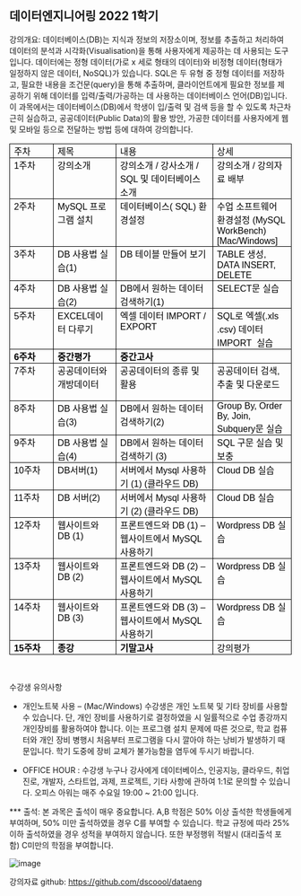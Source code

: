 ## 데이터엔지니어링 2022 1학기

강의개요: 데이터베이스(DB)는 지식과 정보의 저장소이며, 정보를 추출하고 처리하여 데이터의 분석과 시각화(Visualisation)을 통해 사용자에게 제공하는 데 사용되는 도구입니다. 데이터에는 정형 데이터(가로 x 세로 형태의 데이터)와 비정형 데이터(형태가 일정하지 않은 데이터, NoSQL)가 있습니다. SQL은 두 유형 중 정형 데이터를 저장하고, 필요한 내용을 조건문(query)을 통해 추출하며, 클라이언트에게 필요한 정보를 제공하기 위해 데이터를 입력/출력/가공하는 데 사용하는 데이터베이스 언어(DB)입니다. 이 과목에서는 데이터베이스(DB)에서 학생이 입/출력 및 검색 등을 할 수 있도록 차근차근히 실습하고, 공공데이터(Public Data)의 활용 방안,  가공한 데이터를 사용자에게 웹 및 모바일 등으로 전달하는 방법 등에 대하여 강의합니다.

<table class=MsoTableGrid border=1 cellspacing=0 cellpadding=0
 style='border-collapse:collapse;border:none;mso-border-alt:solid windowtext .5pt;
 mso-yfti-tbllook:1184;mso-padding-alt:0cm 5.4pt 0cm 5.4pt'>
 <tr style='mso-yfti-irow:0;mso-yfti-firstrow:yes'>
  <td width=99 valign=top style='width:74.1pt;border:solid windowtext 1.0pt;
  mso-border-alt:solid windowtext .5pt;padding:0cm 5.4pt 0cm 5.4pt'>
  <p class=se-text-paragraph style='margin:0cm;vertical-align:baseline'><span
  class=se-fs-><span lang=KO style='font-family:"NanumGothic",sans-serif;
  color:black;border:none windowtext 1.0pt;mso-border-alt:none windowtext 0cm;
  padding:0cm'>주차</span></span><span class=se-fs-><span style='font-family:
  "NanumGothic",sans-serif;color:black;border:none windowtext 1.0pt;mso-border-alt:
  none windowtext 0cm;padding:0cm'><o:p></o:p></span></span></p>
  </td>
  <td width=132 valign=top style='width:98.8pt;border:solid windowtext 1.0pt;
  border-left:none;mso-border-left-alt:solid windowtext .5pt;mso-border-alt:
  solid windowtext .5pt;padding:0cm 5.4pt 0cm 5.4pt'>
  <p class=se-text-paragraph style='margin:0cm;vertical-align:baseline'><span
  class=se-fs-><span lang=KO style='font-family:"NanumGothic",sans-serif;
  color:black;border:none windowtext 1.0pt;mso-border-alt:none windowtext 0cm;
  padding:0cm'>제목</span></span><span class=se-fs-><span style='font-family:
  "NanumGothic",sans-serif;color:black;border:none windowtext 1.0pt;mso-border-alt:
  none windowtext 0cm;padding:0cm'><o:p></o:p></span></span></p>
  </td>
  <td width=232 valign=top style='width:174.1pt;border:solid windowtext 1.0pt;
  border-left:none;mso-border-left-alt:solid windowtext .5pt;mso-border-alt:
  solid windowtext .5pt;padding:0cm 5.4pt 0cm 5.4pt'>
  <p class=se-text-paragraph style='margin:0cm;vertical-align:baseline'><span
  class=se-fs-><span lang=KO style='font-family:"NanumGothic",sans-serif;
  color:black;border:none windowtext 1.0pt;mso-border-alt:none windowtext 0cm;
  padding:0cm'>내용</span></span><span class=se-fs-><span style='font-family:
  "NanumGothic",sans-serif;color:black;border:none windowtext 1.0pt;mso-border-alt:
  none windowtext 0cm;padding:0cm'><o:p></o:p></span></span></p>
  </td>
  <td width=138 valign=top style='width:103.8pt;border:solid windowtext 1.0pt;
  border-left:none;mso-border-left-alt:solid windowtext .5pt;mso-border-alt:
  solid windowtext .5pt;padding:0cm 5.4pt 0cm 5.4pt'>
  <p class=se-text-paragraph style='margin:0cm;vertical-align:baseline'><span
  class=se-fs-><span lang=KO style='font-family:"NanumGothic",sans-serif;
  color:black;border:none windowtext 1.0pt;mso-border-alt:none windowtext 0cm;
  padding:0cm'>상세</span></span><span class=se-fs-><span style='font-family:
  "NanumGothic",sans-serif;color:black;border:none windowtext 1.0pt;mso-border-alt:
  none windowtext 0cm;padding:0cm'><o:p></o:p></span></span></p>
  </td>
 </tr>
 <tr style='mso-yfti-irow:1'>
  <td width=99 valign=top style='width:74.1pt;border:solid windowtext 1.0pt;
  border-top:none;mso-border-top-alt:solid windowtext .5pt;mso-border-alt:solid windowtext .5pt;
  padding:0cm 5.4pt 0cm 5.4pt'>
  <p class=se-text-paragraph style='margin:0cm;vertical-align:baseline'><span
  class=se-fs-><span style='font-family:"NanumGothic",sans-serif;color:black;
  border:none windowtext 1.0pt;mso-border-alt:none windowtext 0cm;padding:0cm'>1<span
  lang=KO>주차</span><o:p></o:p></span></span></p>
  </td>
  <td width=132 valign=top style='width:98.8pt;border-top:none;border-left:
  none;border-bottom:solid windowtext 1.0pt;border-right:solid windowtext 1.0pt;
  mso-border-top-alt:solid windowtext .5pt;mso-border-left-alt:solid windowtext .5pt;
  mso-border-alt:solid windowtext .5pt;padding:0cm 5.4pt 0cm 5.4pt'>
  <p class=se-text-paragraph style='margin:0cm;vertical-align:baseline'><span
  class=SpellE><span class=se-fs-><span lang=KO style='font-family:"NanumGothic",sans-serif;
  color:black;border:none windowtext 1.0pt;mso-border-alt:none windowtext 0cm;
  padding:0cm'>강의소개</span></span></span><span class=se-fs-><span
  style='font-family:"NanumGothic",sans-serif;color:black;border:none windowtext 1.0pt;
  mso-border-alt:none windowtext 0cm;padding:0cm'><o:p></o:p></span></span></p>
  </td>
  <td width=232 valign=top style='width:174.1pt;border-top:none;border-left:
  none;border-bottom:solid windowtext 1.0pt;border-right:solid windowtext 1.0pt;
  mso-border-top-alt:solid windowtext .5pt;mso-border-left-alt:solid windowtext .5pt;
  mso-border-alt:solid windowtext .5pt;padding:0cm 5.4pt 0cm 5.4pt'>
  <p class=se-text-paragraph style='margin:0cm;vertical-align:baseline'><span
  class=SpellE><span class=se-fs-><span lang=KO style='font-family:"NanumGothic",sans-serif;
  color:black;border:none windowtext 1.0pt;mso-border-alt:none windowtext 0cm;
  padding:0cm'>강의소개</span></span></span><span class=se-fs-><span
  style='font-family:"NanumGothic",sans-serif;color:black;border:none windowtext 1.0pt;
  mso-border-alt:none windowtext 0cm;padding:0cm'> / <span class=SpellE><span
  lang=KO>강사소개</span></span> / SQL <span lang=KO>및 데이터베이스 소개</span><o:p></o:p></span></span></p>
  </td>
  <td width=138 valign=top style='width:103.8pt;border-top:none;border-left:
  none;border-bottom:solid windowtext 1.0pt;border-right:solid windowtext 1.0pt;
  mso-border-top-alt:solid windowtext .5pt;mso-border-left-alt:solid windowtext .5pt;
  mso-border-alt:solid windowtext .5pt;padding:0cm 5.4pt 0cm 5.4pt'>
  <p class=se-text-paragraph style='margin:0cm;vertical-align:baseline'><span
  class=SpellE><span class=se-fs-><span lang=KO style='font-family:"NanumGothic",sans-serif;
  color:black;border:none windowtext 1.0pt;mso-border-alt:none windowtext 0cm;
  padding:0cm'>강의소개</span></span></span><span class=se-fs-><span lang=KO
  style='font-family:"NanumGothic",sans-serif;color:black;border:none windowtext 1.0pt;
  mso-border-alt:none windowtext 0cm;padding:0cm'> </span></span><span
  class=se-fs-><span style='font-family:"NanumGothic",sans-serif;color:black;
  border:none windowtext 1.0pt;mso-border-alt:none windowtext 0cm;padding:0cm'>/
  <span lang=KO>강의자료 배부</span><o:p></o:p></span></span></p>
  </td>
 </tr>
 <tr style='mso-yfti-irow:2'>
  <td width=99 valign=top style='width:74.1pt;border:solid windowtext 1.0pt;
  border-top:none;mso-border-top-alt:solid windowtext .5pt;mso-border-alt:solid windowtext .5pt;
  padding:0cm 5.4pt 0cm 5.4pt'>
  <p class=se-text-paragraph style='margin:0cm;vertical-align:baseline'><span
  class=se-fs-><span style='font-family:"NanumGothic",sans-serif;color:black;
  border:none windowtext 1.0pt;mso-border-alt:none windowtext 0cm;padding:0cm'>2<span
  lang=KO>주차</span><o:p></o:p></span></span></p>
  </td>
  <td width=132 valign=top style='width:98.8pt;border-top:none;border-left:
  none;border-bottom:solid windowtext 1.0pt;border-right:solid windowtext 1.0pt;
  mso-border-top-alt:solid windowtext .5pt;mso-border-left-alt:solid windowtext .5pt;
  mso-border-alt:solid windowtext .5pt;padding:0cm 5.4pt 0cm 5.4pt'>
  <p class=se-text-paragraph style='margin:0cm;vertical-align:baseline'><span
  class=se-fs-><span style='font-family:"NanumGothic",sans-serif;color:black;
  border:none windowtext 1.0pt;mso-border-alt:none windowtext 0cm;padding:0cm'>MySQL
  <span lang=KO>프로그램 설치</span><o:p></o:p></span></span></p>
  </td>
  <td width=232 valign=top style='width:174.1pt;border-top:none;border-left:
  none;border-bottom:solid windowtext 1.0pt;border-right:solid windowtext 1.0pt;
  mso-border-top-alt:solid windowtext .5pt;mso-border-left-alt:solid windowtext .5pt;
  mso-border-alt:solid windowtext .5pt;padding:0cm 5.4pt 0cm 5.4pt'>
  <p class=se-text-paragraph style='margin:0cm;vertical-align:baseline'><span
  class=se-fs-><span lang=KO style='font-family:"NanumGothic",sans-serif;
  color:black;border:none windowtext 1.0pt;mso-border-alt:none windowtext 0cm;
  padding:0cm'>데이터베이스</span></span><span class=se-fs-><span style='font-family:
  "NanumGothic",sans-serif;color:black;border:none windowtext 1.0pt;mso-border-alt:
  none windowtext 0cm;padding:0cm'>( SQL) <span lang=KO>환경설정</span><o:p></o:p></span></span></p>
  <p class=se-text-paragraph style='margin:0cm;vertical-align:baseline'><span
  class=se-fs-><span style='font-family:"NanumGothic",sans-serif;color:black;
  border:none windowtext 1.0pt;mso-border-alt:none windowtext 0cm;padding:0cm'><o:p>&nbsp;</o:p></span></span></p>
  </td>
  <td width=138 valign=top style='width:103.8pt;border-top:none;border-left:
  none;border-bottom:solid windowtext 1.0pt;border-right:solid windowtext 1.0pt;
  mso-border-top-alt:solid windowtext .5pt;mso-border-left-alt:solid windowtext .5pt;
  mso-border-alt:solid windowtext .5pt;padding:0cm 5.4pt 0cm 5.4pt'>
  <p class=se-text-paragraph style='margin:0cm;vertical-align:baseline'><span
  class=se-fs-><span lang=KO style='font-family:"NanumGothic",sans-serif;
  color:black;border:none windowtext 1.0pt;mso-border-alt:none windowtext 0cm;
  padding:0cm'>수업 소프트웨어 환경설정 </span></span><span class=se-fs-><span
  style='font-family:"NanumGothic",sans-serif;color:black;border:none windowtext 1.0pt;
  mso-border-alt:none windowtext 0cm;padding:0cm'>(MySQL <span class=SpellE>WorkBench</span>)<o:p></o:p></span></span></p>
  <p class=se-text-paragraph style='margin:0cm;vertical-align:baseline'><span
  class=se-fs-><span lang=EN-US style='font-family:"NanumGothic",sans-serif;
  color:black;border:none windowtext 1.0pt;mso-border-alt:none windowtext 0cm;
  padding:0cm;mso-ansi-language:EN-US'>[Mac/Windows]</span></span><span
  class=se-fs-><span lang=EN-US style='font-size:14.5pt;font-family:"NanumGothic",sans-serif;
  color:black;border:none windowtext 1.0pt;mso-border-alt:none windowtext 0cm;
  padding:0cm;mso-ansi-language:EN-US'><o:p></o:p></span></span></p>
  </td>
 </tr>
 <tr style='mso-yfti-irow:3'>
  <td width=99 valign=top style='width:74.1pt;border:solid windowtext 1.0pt;
  border-top:none;mso-border-top-alt:solid windowtext .5pt;mso-border-alt:solid windowtext .5pt;
  padding:0cm 5.4pt 0cm 5.4pt'>
  <p class=se-text-paragraph style='margin:0cm;vertical-align:baseline'><span
  class=se-fs-><span style='font-family:"NanumGothic",sans-serif;color:black;
  border:none windowtext 1.0pt;mso-border-alt:none windowtext 0cm;padding:0cm'>3<span
  lang=KO>주차</span><o:p></o:p></span></span></p>
  </td>
  <td width=132 valign=top style='width:98.8pt;border-top:none;border-left:
  none;border-bottom:solid windowtext 1.0pt;border-right:solid windowtext 1.0pt;
  mso-border-top-alt:solid windowtext .5pt;mso-border-left-alt:solid windowtext .5pt;
  mso-border-alt:solid windowtext .5pt;padding:0cm 5.4pt 0cm 5.4pt'>
  <p class=se-text-paragraph style='margin:0cm;vertical-align:baseline'><span
  class=se-fs-><span style='font-family:"NanumGothic",sans-serif;color:black;
  border:none windowtext 1.0pt;mso-border-alt:none windowtext 0cm;padding:0cm'>DB
  <span lang=KO>사용법 실습</span>(1)<o:p></o:p></span></span></p>
  </td>
  <td width=232 valign=top style='width:174.1pt;border-top:none;border-left:
  none;border-bottom:solid windowtext 1.0pt;border-right:solid windowtext 1.0pt;
  mso-border-top-alt:solid windowtext .5pt;mso-border-left-alt:solid windowtext .5pt;
  mso-border-alt:solid windowtext .5pt;padding:0cm 5.4pt 0cm 5.4pt'>
  <p class=se-text-paragraph style='margin:0cm;vertical-align:baseline'><span
  class=se-fs-><span style='font-family:"NanumGothic",sans-serif;color:black;
  border:none windowtext 1.0pt;mso-border-alt:none windowtext 0cm;padding:0cm'>DB
  <span lang=KO>테이블 만들어 보기</span><o:p></o:p></span></span></p>
  </td>
  <td width=138 valign=top style='width:103.8pt;border-top:none;border-left:
  none;border-bottom:solid windowtext 1.0pt;border-right:solid windowtext 1.0pt;
  mso-border-top-alt:solid windowtext .5pt;mso-border-left-alt:solid windowtext .5pt;
  mso-border-alt:solid windowtext .5pt;padding:0cm 5.4pt 0cm 5.4pt'>
  <p class=se-text-paragraph style='margin:0cm;vertical-align:baseline'><span
  class=se-fs-><span lang=EN-US style='font-family:"NanumGothic",sans-serif;
  color:black;border:none windowtext 1.0pt;mso-border-alt:none windowtext 0cm;
  padding:0cm;mso-ansi-language:EN-US'>TABLE </span></span><span class=se-fs-><span
  lang=KO style='font-family:"NanumGothic",sans-serif;color:black;border:none windowtext 1.0pt;
  mso-border-alt:none windowtext 0cm;padding:0cm;mso-ansi-language:EN-US'>생성</span></span><span
  class=se-fs-><span lang=EN-US style='font-family:"NanumGothic",sans-serif;
  color:black;border:none windowtext 1.0pt;mso-border-alt:none windowtext 0cm;
  padding:0cm;mso-ansi-language:EN-US'>, DATA INSERT, DELETE<o:p></o:p></span></span></p>
  </td>
 </tr>
 <tr style='mso-yfti-irow:4'>
  <td width=99 valign=top style='width:74.1pt;border:solid windowtext 1.0pt;
  border-top:none;mso-border-top-alt:solid windowtext .5pt;mso-border-alt:solid windowtext .5pt;
  padding:0cm 5.4pt 0cm 5.4pt'>
  <p class=se-text-paragraph style='margin:0cm;vertical-align:baseline'><span
  class=se-fs-><span style='font-family:"NanumGothic",sans-serif;color:black;
  border:none windowtext 1.0pt;mso-border-alt:none windowtext 0cm;padding:0cm'>4<span
  lang=KO>주차</span><o:p></o:p></span></span></p>
  </td>
  <td width=132 valign=top style='width:98.8pt;border-top:none;border-left:
  none;border-bottom:solid windowtext 1.0pt;border-right:solid windowtext 1.0pt;
  mso-border-top-alt:solid windowtext .5pt;mso-border-left-alt:solid windowtext .5pt;
  mso-border-alt:solid windowtext .5pt;padding:0cm 5.4pt 0cm 5.4pt'>
  <p class=se-text-paragraph style='margin:0cm;vertical-align:baseline'><span
  class=se-fs-><span style='font-family:"NanumGothic",sans-serif;color:black;
  border:none windowtext 1.0pt;mso-border-alt:none windowtext 0cm;padding:0cm'>DB
  <span lang=KO>사용법 실습</span>(2)<o:p></o:p></span></span></p>
  </td>
  <td width=232 valign=top style='width:174.1pt;border-top:none;border-left:
  none;border-bottom:solid windowtext 1.0pt;border-right:solid windowtext 1.0pt;
  mso-border-top-alt:solid windowtext .5pt;mso-border-left-alt:solid windowtext .5pt;
  mso-border-alt:solid windowtext .5pt;padding:0cm 5.4pt 0cm 5.4pt'>
  <p class=se-text-paragraph style='margin:0cm;vertical-align:baseline'><span
  class=se-fs-><span style='font-family:"NanumGothic",sans-serif;color:black;
  border:none windowtext 1.0pt;mso-border-alt:none windowtext 0cm;padding:0cm'>DB<span
  lang=KO>에서 원하는 데이터 검색하기</span>(1)<o:p></o:p></span></span></p>
  </td>
  <td width=138 valign=top style='width:103.8pt;border-top:none;border-left:
  none;border-bottom:solid windowtext 1.0pt;border-right:solid windowtext 1.0pt;
  mso-border-top-alt:solid windowtext .5pt;mso-border-left-alt:solid windowtext .5pt;
  mso-border-alt:solid windowtext .5pt;padding:0cm 5.4pt 0cm 5.4pt'>
  <p class=se-text-paragraph style='margin:0cm;vertical-align:baseline'><span
  class=se-fs-><span lang=EN-US style='font-family:"NanumGothic",sans-serif;
  color:black;border:none windowtext 1.0pt;mso-border-alt:none windowtext 0cm;
  padding:0cm;mso-ansi-language:EN-US'>SELECT</span></span><span class=se-fs-><span
  lang=KO style='font-family:"NanumGothic",sans-serif;color:black;border:none windowtext 1.0pt;
  mso-border-alt:none windowtext 0cm;padding:0cm;mso-ansi-language:EN-US'>문 실습</span></span><span
  class=se-fs-><span lang=EN-US style='font-family:"NanumGothic",sans-serif;
  color:black;border:none windowtext 1.0pt;mso-border-alt:none windowtext 0cm;
  padding:0cm;mso-ansi-language:EN-US'><o:p></o:p></span></span></p>
  </td>
 </tr>
 <tr style='mso-yfti-irow:5'>
  <td width=99 valign=top style='width:74.1pt;border:solid windowtext 1.0pt;
  border-top:none;mso-border-top-alt:solid windowtext .5pt;mso-border-alt:solid windowtext .5pt;
  padding:0cm 5.4pt 0cm 5.4pt'>
  <p class=se-text-paragraph style='margin:0cm;vertical-align:baseline'><span
  class=se-fs-><span style='font-family:"NanumGothic",sans-serif;color:black;
  border:none windowtext 1.0pt;mso-border-alt:none windowtext 0cm;padding:0cm'>5<span
  lang=KO>주차</span><o:p></o:p></span></span></p>
  </td>
  <td width=132 valign=top style='width:98.8pt;border-top:none;border-left:
  none;border-bottom:solid windowtext 1.0pt;border-right:solid windowtext 1.0pt;
  mso-border-top-alt:solid windowtext .5pt;mso-border-left-alt:solid windowtext .5pt;
  mso-border-alt:solid windowtext .5pt;padding:0cm 5.4pt 0cm 5.4pt'>
  <p class=se-text-paragraph style='margin:0cm;vertical-align:baseline'><span
  class=se-fs-><span style='font-family:"NanumGothic",sans-serif;color:black;
  border:none windowtext 1.0pt;mso-border-alt:none windowtext 0cm;padding:0cm'>EXCEL<span
  lang=KO>데이터 다루기</span><o:p></o:p></span></span></p>
  </td>
  <td width=232 valign=top style='width:174.1pt;border-top:none;border-left:
  none;border-bottom:solid windowtext 1.0pt;border-right:solid windowtext 1.0pt;
  mso-border-top-alt:solid windowtext .5pt;mso-border-left-alt:solid windowtext .5pt;
  mso-border-alt:solid windowtext .5pt;padding:0cm 5.4pt 0cm 5.4pt'>
  <p class=se-text-paragraph style='margin:0cm;vertical-align:baseline'><span
  class=se-fs-><span lang=KO style='font-family:"NanumGothic",sans-serif;
  color:black;border:none windowtext 1.0pt;mso-border-alt:none windowtext 0cm;
  padding:0cm'>엑셀 데이터 </span></span><span class=se-fs-><span style='font-family:
  "NanumGothic",sans-serif;color:black;border:none windowtext 1.0pt;mso-border-alt:
  none windowtext 0cm;padding:0cm'>IMPORT / EXPORT<o:p></o:p></span></span></p>
  </td>
  <td width=138 valign=top style='width:103.8pt;border-top:none;border-left:
  none;border-bottom:solid windowtext 1.0pt;border-right:solid windowtext 1.0pt;
  mso-border-top-alt:solid windowtext .5pt;mso-border-left-alt:solid windowtext .5pt;
  mso-border-alt:solid windowtext .5pt;padding:0cm 5.4pt 0cm 5.4pt'>
  <p class=se-text-paragraph style='margin:0cm;vertical-align:baseline'><span
  class=se-fs-><span lang=EN-US style='font-family:"NanumGothic",sans-serif;
  color:black;border:none windowtext 1.0pt;mso-border-alt:none windowtext 0cm;
  padding:0cm;mso-ansi-language:EN-US'>SQL</span></span><span class=se-fs-><span
  lang=KO style='font-family:"NanumGothic",sans-serif;color:black;border:none windowtext 1.0pt;
  mso-border-alt:none windowtext 0cm;padding:0cm;mso-ansi-language:EN-US'>로 엑셀</span></span><span
  class=se-fs-><span lang=EN-US style='font-family:"NanumGothic",sans-serif;
  color:black;border:none windowtext 1.0pt;mso-border-alt:none windowtext 0cm;
  padding:0cm;mso-ansi-language:EN-US'>(.<span class=SpellE>xls</span> .csv) </span></span><span
  class=se-fs-><span lang=KO style='font-family:"NanumGothic",sans-serif;
  color:black;border:none windowtext 1.0pt;mso-border-alt:none windowtext 0cm;
  padding:0cm;mso-ansi-language:EN-US'>데이터 </span></span><span class=se-fs-><span
  lang=EN-US style='font-family:"NanumGothic",sans-serif;color:black;
  border:none windowtext 1.0pt;mso-border-alt:none windowtext 0cm;padding:0cm;
  mso-ansi-language:EN-US'>IMPORT<span style='mso-spacerun:yes'>  </span></span></span><span
  class=se-fs-><span lang=KO style='font-family:"NanumGothic",sans-serif;
  color:black;border:none windowtext 1.0pt;mso-border-alt:none windowtext 0cm;
  padding:0cm;mso-ansi-language:EN-US'>실습</span></span><span class=se-fs-><span
  lang=EN-US style='font-family:"NanumGothic",sans-serif;color:black;
  border:none windowtext 1.0pt;mso-border-alt:none windowtext 0cm;padding:0cm;
  mso-ansi-language:EN-US'><o:p></o:p></span></span></p>
  </td>
 </tr>
 <tr style='mso-yfti-irow:6'>
  <td width=99 valign=top style='width:74.1pt;border:solid windowtext 1.0pt;
  border-top:none;mso-border-top-alt:solid windowtext .5pt;mso-border-alt:solid windowtext .5pt;
  padding:0cm 5.4pt 0cm 5.4pt'>
  <p class=se-text-paragraph style='margin:0cm;vertical-align:baseline'><span
  class=se-fs-><b><span style='font-family:"NanumGothic",sans-serif;color:black;
  border:none windowtext 1.0pt;mso-border-alt:none windowtext 0cm;padding:0cm'>6<span
  lang=KO>주차</span><o:p></o:p></span></b></span></p>
  </td>
  <td width=132 valign=top style='width:98.8pt;border-top:none;border-left:
  none;border-bottom:solid windowtext 1.0pt;border-right:solid windowtext 1.0pt;
  mso-border-top-alt:solid windowtext .5pt;mso-border-left-alt:solid windowtext .5pt;
  mso-border-alt:solid windowtext .5pt;padding:0cm 5.4pt 0cm 5.4pt'>
  <p class=se-text-paragraph style='margin:0cm;vertical-align:baseline'><span
  class=se-fs-><b><span lang=KO style='font-family:"NanumGothic",sans-serif;
  color:black;border:none windowtext 1.0pt;mso-border-alt:none windowtext 0cm;
  padding:0cm'>중간평가</span></b></span><span class=se-fs-><b><span
  style='font-family:"NanumGothic",sans-serif;color:black;border:none windowtext 1.0pt;
  mso-border-alt:none windowtext 0cm;padding:0cm'><o:p></o:p></span></b></span></p>
  </td>
  <td width=232 valign=top style='width:174.1pt;border-top:none;border-left:
  none;border-bottom:solid windowtext 1.0pt;border-right:solid windowtext 1.0pt;
  mso-border-top-alt:solid windowtext .5pt;mso-border-left-alt:solid windowtext .5pt;
  mso-border-alt:solid windowtext .5pt;padding:0cm 5.4pt 0cm 5.4pt'>
  <p class=se-text-paragraph style='margin:0cm;vertical-align:baseline'><span
  class=se-fs-><b><span lang=KO style='font-family:"NanumGothic",sans-serif;
  color:black;border:none windowtext 1.0pt;mso-border-alt:none windowtext 0cm;
  padding:0cm'>중간고사</span></b></span><span class=se-fs-><b><span
  style='font-family:"NanumGothic",sans-serif;color:black;border:none windowtext 1.0pt;
  mso-border-alt:none windowtext 0cm;padding:0cm'><o:p></o:p></span></b></span></p>
  </td>
  <td width=138 valign=top style='width:103.8pt;border-top:none;border-left:
  none;border-bottom:solid windowtext 1.0pt;border-right:solid windowtext 1.0pt;
  mso-border-top-alt:solid windowtext .5pt;mso-border-left-alt:solid windowtext .5pt;
  mso-border-alt:solid windowtext .5pt;padding:0cm 5.4pt 0cm 5.4pt'>
  <p class=se-text-paragraph style='margin:0cm;vertical-align:baseline'><span
  class=se-fs-><span style='font-family:"NanumGothic",sans-serif;color:black;
  border:none windowtext 1.0pt;mso-border-alt:none windowtext 0cm;padding:0cm'><o:p>&nbsp;</o:p></span></span></p>
  </td>
 </tr>
 <tr style='mso-yfti-irow:7'>
  <td width=99 valign=top style='width:74.1pt;border:solid windowtext 1.0pt;
  border-top:none;mso-border-top-alt:solid windowtext .5pt;mso-border-alt:solid windowtext .5pt;
  padding:0cm 5.4pt 0cm 5.4pt'>
  <p class=se-text-paragraph style='margin:0cm;vertical-align:baseline'><span
  class=se-fs-><span style='font-family:"NanumGothic",sans-serif;color:black;
  border:none windowtext 1.0pt;mso-border-alt:none windowtext 0cm;padding:0cm'>7<span
  lang=KO>주차</span><o:p></o:p></span></span></p>
  </td>
  <td width=132 valign=top style='width:98.8pt;border-top:none;border-left:
  none;border-bottom:solid windowtext 1.0pt;border-right:solid windowtext 1.0pt;
  mso-border-top-alt:solid windowtext .5pt;mso-border-left-alt:solid windowtext .5pt;
  mso-border-alt:solid windowtext .5pt;padding:0cm 5.4pt 0cm 5.4pt'>
  <p class=se-text-paragraph style='margin:0cm;vertical-align:baseline'><span
  class=se-fs-><span lang=KO style='font-family:"NanumGothic",sans-serif;
  color:black;border:none windowtext 1.0pt;mso-border-alt:none windowtext 0cm;
  padding:0cm'>공공데이터와 <span class=SpellE>개방데이터</span></span></span><span
  class=se-fs-><span style='font-family:"NanumGothic",sans-serif;color:black;
  border:none windowtext 1.0pt;mso-border-alt:none windowtext 0cm;padding:0cm'><o:p></o:p></span></span></p>
  </td>
  <td width=232 valign=top style='width:174.1pt;border-top:none;border-left:
  none;border-bottom:solid windowtext 1.0pt;border-right:solid windowtext 1.0pt;
  mso-border-top-alt:solid windowtext .5pt;mso-border-left-alt:solid windowtext .5pt;
  mso-border-alt:solid windowtext .5pt;padding:0cm 5.4pt 0cm 5.4pt'>
  <p class=se-text-paragraph style='margin:0cm;vertical-align:baseline'><span
  class=se-fs-><span lang=KO style='font-family:"NanumGothic",sans-serif;
  color:black;border:none windowtext 1.0pt;mso-border-alt:none windowtext 0cm;
  padding:0cm'>공공데이터의 종류 및 활용</span></span><span class=se-fs-><span
  style='font-family:"NanumGothic",sans-serif;color:black;border:none windowtext 1.0pt;
  mso-border-alt:none windowtext 0cm;padding:0cm'><o:p></o:p></span></span></p>
  <p class=se-text-paragraph style='margin:0cm;vertical-align:baseline'><span
  class=se-fs-><span style='font-family:"NanumGothic",sans-serif;color:black;
  border:none windowtext 1.0pt;mso-border-alt:none windowtext 0cm;padding:0cm'><o:p>&nbsp;</o:p></span></span></p>
  </td>
  <td width=138 valign=top style='width:103.8pt;border-top:none;border-left:
  none;border-bottom:solid windowtext 1.0pt;border-right:solid windowtext 1.0pt;
  mso-border-top-alt:solid windowtext .5pt;mso-border-left-alt:solid windowtext .5pt;
  mso-border-alt:solid windowtext .5pt;padding:0cm 5.4pt 0cm 5.4pt'>
  <p class=se-text-paragraph style='margin:0cm;vertical-align:baseline'><span
  class=SpellE><span class=se-fs-><span lang=KO style='font-family:"NanumGothic",sans-serif;
  color:black;border:none windowtext 1.0pt;mso-border-alt:none windowtext 0cm;
  padding:0cm;mso-ansi-language:EN-US'>공공데이터</span></span></span><span
  class=se-fs-><span lang=KO style='font-family:"NanumGothic",sans-serif;
  color:black;border:none windowtext 1.0pt;mso-border-alt:none windowtext 0cm;
  padding:0cm;mso-ansi-language:EN-US'> 검색</span></span><span class=se-fs-><span
  lang=EN-US style='font-family:"NanumGothic",sans-serif;color:black;
  border:none windowtext 1.0pt;mso-border-alt:none windowtext 0cm;padding:0cm;
  mso-ansi-language:EN-US'>, </span></span><span class=se-fs-><span lang=KO
  style='font-family:"NanumGothic",sans-serif;color:black;border:none windowtext 1.0pt;
  mso-border-alt:none windowtext 0cm;padding:0cm;mso-ansi-language:EN-US'>추출 및 다운로드</span></span><span
  class=se-fs-><span lang=EN-US style='font-family:"NanumGothic",sans-serif;
  color:black;border:none windowtext 1.0pt;mso-border-alt:none windowtext 0cm;
  padding:0cm;mso-ansi-language:EN-US'><o:p></o:p></span></span></p>
  </td>
 </tr>
 <tr style='mso-yfti-irow:8'>
  <td width=99 valign=top style='width:74.1pt;border:solid windowtext 1.0pt;
  border-top:none;mso-border-top-alt:solid windowtext .5pt;mso-border-alt:solid windowtext .5pt;
  padding:0cm 5.4pt 0cm 5.4pt'>
  <p class=se-text-paragraph style='margin:0cm;vertical-align:baseline'><span
  class=se-fs-><span style='font-family:"NanumGothic",sans-serif;color:black;
  border:none windowtext 1.0pt;mso-border-alt:none windowtext 0cm;padding:0cm'>8<span
  lang=KO>주차</span><o:p></o:p></span></span></p>
  </td>
  <td width=132 valign=top style='width:98.8pt;border-top:none;border-left:
  none;border-bottom:solid windowtext 1.0pt;border-right:solid windowtext 1.0pt;
  mso-border-top-alt:solid windowtext .5pt;mso-border-left-alt:solid windowtext .5pt;
  mso-border-alt:solid windowtext .5pt;padding:0cm 5.4pt 0cm 5.4pt'>
  <p class=se-text-paragraph style='margin:0cm;vertical-align:baseline'><span
  class=se-fs-><span style='font-family:"NanumGothic",sans-serif;color:black;
  border:none windowtext 1.0pt;mso-border-alt:none windowtext 0cm;padding:0cm'>DB
  <span lang=KO>사용법 실습</span>(3)</span></span><span class=se-fs-><span
  style='font-size:14.5pt;font-family:"NanumGothic",sans-serif;color:black;
  border:none windowtext 1.0pt;mso-border-alt:none windowtext 0cm;padding:0cm'><o:p></o:p></span></span></p>
  </td>
  <td width=232 valign=top style='width:174.1pt;border-top:none;border-left:
  none;border-bottom:solid windowtext 1.0pt;border-right:solid windowtext 1.0pt;
  mso-border-top-alt:solid windowtext .5pt;mso-border-left-alt:solid windowtext .5pt;
  mso-border-alt:solid windowtext .5pt;padding:0cm 5.4pt 0cm 5.4pt'>
  <p class=se-text-paragraph style='margin:0cm;vertical-align:baseline'><span
  class=se-fs-><span style='font-family:"NanumGothic",sans-serif;color:black;
  border:none windowtext 1.0pt;mso-border-alt:none windowtext 0cm;padding:0cm'>DB<span
  lang=KO>에서 원하는 데이터 검색하기</span>(2)<o:p></o:p></span></span></p>
  </td>
  <td width=138 valign=top style='width:103.8pt;border-top:none;border-left:
  none;border-bottom:solid windowtext 1.0pt;border-right:solid windowtext 1.0pt;
  mso-border-top-alt:solid windowtext .5pt;mso-border-left-alt:solid windowtext .5pt;
  mso-border-alt:solid windowtext .5pt;padding:0cm 5.4pt 0cm 5.4pt'>
  <p class=se-text-paragraph style='margin:0cm;vertical-align:baseline'><span
  class=se-fs-><span lang=EN-US style='font-family:"NanumGothic",sans-serif;
  color:black;border:none windowtext 1.0pt;mso-border-alt:none windowtext 0cm;
  padding:0cm;mso-ansi-language:EN-US'>Group By, Order By, Join, Subquery</span></span><span
  class=se-fs-><span lang=KO style='font-family:"NanumGothic",sans-serif;
  color:black;border:none windowtext 1.0pt;mso-border-alt:none windowtext 0cm;
  padding:0cm;mso-ansi-language:EN-US'>문 실습</span></span><span class=se-fs-><span
  lang=EN-US style='font-family:"NanumGothic",sans-serif;color:black;
  border:none windowtext 1.0pt;mso-border-alt:none windowtext 0cm;padding:0cm;
  mso-ansi-language:EN-US'><o:p></o:p></span></span></p>
  </td>
 </tr>
 <tr style='mso-yfti-irow:9'>
  <td width=99 valign=top style='width:74.1pt;border:solid windowtext 1.0pt;
  border-top:none;mso-border-top-alt:solid windowtext .5pt;mso-border-alt:solid windowtext .5pt;
  padding:0cm 5.4pt 0cm 5.4pt'>
  <p class=se-text-paragraph style='margin:0cm;vertical-align:baseline'><span
  class=se-fs-><span style='font-family:"NanumGothic",sans-serif;color:black;
  border:none windowtext 1.0pt;mso-border-alt:none windowtext 0cm;padding:0cm'>9<span
  lang=KO>주차</span><o:p></o:p></span></span></p>
  </td>
  <td width=132 valign=top style='width:98.8pt;border-top:none;border-left:
  none;border-bottom:solid windowtext 1.0pt;border-right:solid windowtext 1.0pt;
  mso-border-top-alt:solid windowtext .5pt;mso-border-left-alt:solid windowtext .5pt;
  mso-border-alt:solid windowtext .5pt;padding:0cm 5.4pt 0cm 5.4pt'>
  <p class=se-text-paragraph style='margin:0cm;vertical-align:baseline'><span
  class=se-fs-><span style='font-family:"NanumGothic",sans-serif;color:black;
  border:none windowtext 1.0pt;mso-border-alt:none windowtext 0cm;padding:0cm'>DB
  <span lang=KO>사용법 실습</span>(4)<o:p></o:p></span></span></p>
  </td>
  <td width=232 valign=top style='width:174.1pt;border-top:none;border-left:
  none;border-bottom:solid windowtext 1.0pt;border-right:solid windowtext 1.0pt;
  mso-border-top-alt:solid windowtext .5pt;mso-border-left-alt:solid windowtext .5pt;
  mso-border-alt:solid windowtext .5pt;padding:0cm 5.4pt 0cm 5.4pt'>
  <p class=se-text-paragraph style='margin:0cm;vertical-align:baseline'><span
  class=se-fs-><span lang=EN-US style='font-family:"NanumGothic",sans-serif;
  color:black;border:none windowtext 1.0pt;mso-border-alt:none windowtext 0cm;
  padding:0cm;mso-ansi-language:EN-US'>DB</span></span><span class=se-fs-><span
  lang=KO style='font-family:"NanumGothic",sans-serif;color:black;border:none windowtext 1.0pt;
  mso-border-alt:none windowtext 0cm;padding:0cm;mso-ansi-language:EN-US'>에서 원하는
  데이터 검색하기 </span></span><span class=se-fs-><span lang=EN-US style='font-family:
  "NanumGothic",sans-serif;color:black;border:none windowtext 1.0pt;mso-border-alt:
  none windowtext 0cm;padding:0cm;mso-ansi-language:EN-US'>(3)<o:p></o:p></span></span></p>
  </td>
  <td width=138 valign=top style='width:103.8pt;border-top:none;border-left:
  none;border-bottom:solid windowtext 1.0pt;border-right:solid windowtext 1.0pt;
  mso-border-top-alt:solid windowtext .5pt;mso-border-left-alt:solid windowtext .5pt;
  mso-border-alt:solid windowtext .5pt;padding:0cm 5.4pt 0cm 5.4pt'>
  <p class=se-text-paragraph style='margin:0cm;vertical-align:baseline'><span
  class=se-fs-><span lang=EN-US style='font-family:"NanumGothic",sans-serif;
  color:black;border:none windowtext 1.0pt;mso-border-alt:none windowtext 0cm;
  padding:0cm;mso-ansi-language:EN-US'>SQL </span></span><span class=se-fs-><span
  lang=KO style='font-family:"NanumGothic",sans-serif;color:black;border:none windowtext 1.0pt;
  mso-border-alt:none windowtext 0cm;padding:0cm;mso-ansi-language:EN-US'>구문 실습
  및 보충</span></span><span class=se-fs-><span lang=EN-US style='font-family:
  "NanumGothic",sans-serif;color:black;border:none windowtext 1.0pt;mso-border-alt:
  none windowtext 0cm;padding:0cm;mso-ansi-language:EN-US'><o:p></o:p></span></span></p>
  </td>
 </tr>
 <tr style='mso-yfti-irow:10'>
  <td width=99 valign=top style='width:74.1pt;border:solid windowtext 1.0pt;
  border-top:none;mso-border-top-alt:solid windowtext .5pt;mso-border-alt:solid windowtext .5pt;
  padding:0cm 5.4pt 0cm 5.4pt'>
  <p class=se-text-paragraph style='margin:0cm;vertical-align:baseline'><span
  class=se-fs-><span style='font-family:"NanumGothic",sans-serif;color:black;
  border:none windowtext 1.0pt;mso-border-alt:none windowtext 0cm;padding:0cm'>10<span
  lang=KO>주차</span><o:p></o:p></span></span></p>
  </td>
  <td width=132 valign=top style='width:98.8pt;border-top:none;border-left:
  none;border-bottom:solid windowtext 1.0pt;border-right:solid windowtext 1.0pt;
  mso-border-top-alt:solid windowtext .5pt;mso-border-left-alt:solid windowtext .5pt;
  mso-border-alt:solid windowtext .5pt;padding:0cm 5.4pt 0cm 5.4pt'>
  <p class=se-text-paragraph style='margin:0cm;vertical-align:baseline'><span
  class=se-fs-><span style='font-family:"NanumGothic",sans-serif;color:black;
  border:none windowtext 1.0pt;mso-border-alt:none windowtext 0cm;padding:0cm'>DB<span
  lang=KO>서버</span>(1)<o:p></o:p></span></span></p>
  </td>
  <td width=232 valign=top style='width:174.1pt;border-top:none;border-left:
  none;border-bottom:solid windowtext 1.0pt;border-right:solid windowtext 1.0pt;
  mso-border-top-alt:solid windowtext .5pt;mso-border-left-alt:solid windowtext .5pt;
  mso-border-alt:solid windowtext .5pt;padding:0cm 5.4pt 0cm 5.4pt'>
  <p class=se-text-paragraph style='margin:0cm;vertical-align:baseline'><span
  class=se-fs-><span lang=KO style='font-family:"NanumGothic",sans-serif;
  color:black;border:none windowtext 1.0pt;mso-border-alt:none windowtext 0cm;
  padding:0cm;mso-ansi-language:EN-US'>서버에서 </span></span><span class=SpellE><span
  class=se-fs-><span lang=EN-US style='font-family:"NanumGothic",sans-serif;
  color:black;border:none windowtext 1.0pt;mso-border-alt:none windowtext 0cm;
  padding:0cm;mso-ansi-language:EN-US'>Mysql</span></span></span><span
  class=se-fs-><span lang=EN-US style='font-family:"NanumGothic",sans-serif;
  color:black;border:none windowtext 1.0pt;mso-border-alt:none windowtext 0cm;
  padding:0cm;mso-ansi-language:EN-US'> </span></span><span class=se-fs-><span
  lang=KO style='font-family:"NanumGothic",sans-serif;color:black;border:none windowtext 1.0pt;
  mso-border-alt:none windowtext 0cm;padding:0cm;mso-ansi-language:EN-US'>사용하기 </span></span><span
  class=se-fs-><span lang=EN-US style='font-family:"NanumGothic",sans-serif;
  color:black;border:none windowtext 1.0pt;mso-border-alt:none windowtext 0cm;
  padding:0cm;mso-ansi-language:EN-US'>(1) (</span></span><span class=SpellE><span
  class=se-fs-><span lang=KO style='font-family:"NanumGothic",sans-serif;
  color:black;border:none windowtext 1.0pt;mso-border-alt:none windowtext 0cm;
  padding:0cm;mso-ansi-language:EN-US'>클라우드</span></span></span><span
  class=se-fs-><span lang=KO style='font-family:"NanumGothic",sans-serif;
  color:black;border:none windowtext 1.0pt;mso-border-alt:none windowtext 0cm;
  padding:0cm;mso-ansi-language:EN-US'> </span></span><span class=se-fs-><span
  lang=EN-US style='font-family:"NanumGothic",sans-serif;color:black;
  border:none windowtext 1.0pt;mso-border-alt:none windowtext 0cm;padding:0cm;
  mso-ansi-language:EN-US'>DB)</span></span><span class=se-fs-><span
  style='font-size:14.5pt;font-family:"NanumGothic",sans-serif;color:black;
  border:none windowtext 1.0pt;mso-border-alt:none windowtext 0cm;padding:0cm'><o:p></o:p></span></span></p>
  </td>
  <td width=138 valign=top style='width:103.8pt;border-top:none;border-left:
  none;border-bottom:solid windowtext 1.0pt;border-right:solid windowtext 1.0pt;
  mso-border-top-alt:solid windowtext .5pt;mso-border-left-alt:solid windowtext .5pt;
  mso-border-alt:solid windowtext .5pt;padding:0cm 5.4pt 0cm 5.4pt'>
  <p class=se-text-paragraph style='margin:0cm;vertical-align:baseline'><span
  class=se-fs-><span lang=EN-US style='font-family:"NanumGothic",sans-serif;
  color:black;border:none windowtext 1.0pt;mso-border-alt:none windowtext 0cm;
  padding:0cm;mso-ansi-language:EN-US'>Cloud DB </span></span><span
  class=se-fs-><span lang=KO style='font-family:"NanumGothic",sans-serif;
  color:black;border:none windowtext 1.0pt;mso-border-alt:none windowtext 0cm;
  padding:0cm;mso-ansi-language:EN-US'>실습</span></span><span class=se-fs-><span
  lang=EN-US style='font-size:14.5pt;font-family:"NanumGothic",sans-serif;
  color:black;border:none windowtext 1.0pt;mso-border-alt:none windowtext 0cm;
  padding:0cm;mso-ansi-language:EN-US'><o:p></o:p></span></span></p>
  </td>
 </tr>
 <tr style='mso-yfti-irow:11'>
  <td width=99 valign=top style='width:74.1pt;border:solid windowtext 1.0pt;
  border-top:none;mso-border-top-alt:solid windowtext .5pt;mso-border-alt:solid windowtext .5pt;
  padding:0cm 5.4pt 0cm 5.4pt'>
  <p class=se-text-paragraph style='margin:0cm;vertical-align:baseline'><span
  class=se-fs-><span style='font-family:"NanumGothic",sans-serif;color:black;
  border:none windowtext 1.0pt;mso-border-alt:none windowtext 0cm;padding:0cm'>11<span
  lang=KO>주차</span><o:p></o:p></span></span></p>
  </td>
  <td width=132 valign=top style='width:98.8pt;border-top:none;border-left:
  none;border-bottom:solid windowtext 1.0pt;border-right:solid windowtext 1.0pt;
  mso-border-top-alt:solid windowtext .5pt;mso-border-left-alt:solid windowtext .5pt;
  mso-border-alt:solid windowtext .5pt;padding:0cm 5.4pt 0cm 5.4pt'>
  <p class=se-text-paragraph style='margin:0cm;vertical-align:baseline'><span
  class=se-fs-><span style='font-family:"NanumGothic",sans-serif;color:black;
  border:none windowtext 1.0pt;mso-border-alt:none windowtext 0cm;padding:0cm'>DB
  <span lang=KO>서버</span>(2)<o:p></o:p></span></span></p>
  </td>
  <td width=232 valign=top style='width:174.1pt;border-top:none;border-left:
  none;border-bottom:solid windowtext 1.0pt;border-right:solid windowtext 1.0pt;
  mso-border-top-alt:solid windowtext .5pt;mso-border-left-alt:solid windowtext .5pt;
  mso-border-alt:solid windowtext .5pt;padding:0cm 5.4pt 0cm 5.4pt'>
  <p class=se-text-paragraph style='margin:0cm;vertical-align:baseline'><span
  class=se-fs-><span lang=KO style='font-family:"NanumGothic",sans-serif;
  color:black;border:none windowtext 1.0pt;mso-border-alt:none windowtext 0cm;
  padding:0cm;mso-ansi-language:EN-US'>서버에서 </span></span><span class=SpellE><span
  class=se-fs-><span lang=EN-US style='font-family:"NanumGothic",sans-serif;
  color:black;border:none windowtext 1.0pt;mso-border-alt:none windowtext 0cm;
  padding:0cm;mso-ansi-language:EN-US'>Mysql</span></span></span><span
  class=se-fs-><span lang=EN-US style='font-family:"NanumGothic",sans-serif;
  color:black;border:none windowtext 1.0pt;mso-border-alt:none windowtext 0cm;
  padding:0cm;mso-ansi-language:EN-US'> </span></span><span class=se-fs-><span
  lang=KO style='font-family:"NanumGothic",sans-serif;color:black;border:none windowtext 1.0pt;
  mso-border-alt:none windowtext 0cm;padding:0cm;mso-ansi-language:EN-US'>사용하기 </span></span><span
  class=se-fs-><span lang=EN-US style='font-family:"NanumGothic",sans-serif;
  color:black;border:none windowtext 1.0pt;mso-border-alt:none windowtext 0cm;
  padding:0cm;mso-ansi-language:EN-US'>(2) (</span></span><span class=SpellE><span
  class=se-fs-><span lang=KO style='font-family:"NanumGothic",sans-serif;
  color:black;border:none windowtext 1.0pt;mso-border-alt:none windowtext 0cm;
  padding:0cm;mso-ansi-language:EN-US'>클라우드</span></span></span><span
  class=se-fs-><span lang=KO style='font-family:"NanumGothic",sans-serif;
  color:black;border:none windowtext 1.0pt;mso-border-alt:none windowtext 0cm;
  padding:0cm;mso-ansi-language:EN-US'> </span></span><span class=se-fs-><span
  lang=EN-US style='font-family:"NanumGothic",sans-serif;color:black;
  border:none windowtext 1.0pt;mso-border-alt:none windowtext 0cm;padding:0cm;
  mso-ansi-language:EN-US'>DB)</span></span><span class=se-fs-><span
  lang=EN-US style='font-size:14.5pt;font-family:"NanumGothic",sans-serif;
  color:black;border:none windowtext 1.0pt;mso-border-alt:none windowtext 0cm;
  padding:0cm;mso-ansi-language:EN-US'><o:p></o:p></span></span></p>
  </td>
  <td width=138 valign=top style='width:103.8pt;border-top:none;border-left:
  none;border-bottom:solid windowtext 1.0pt;border-right:solid windowtext 1.0pt;
  mso-border-top-alt:solid windowtext .5pt;mso-border-left-alt:solid windowtext .5pt;
  mso-border-alt:solid windowtext .5pt;padding:0cm 5.4pt 0cm 5.4pt'>
  <p class=se-text-paragraph style='margin:0cm;vertical-align:baseline'><span
  class=se-fs-><span lang=EN-US style='font-family:"NanumGothic",sans-serif;
  color:black;border:none windowtext 1.0pt;mso-border-alt:none windowtext 0cm;
  padding:0cm;mso-ansi-language:EN-US'>Cloud DB </span></span><span
  class=se-fs-><span lang=KO style='font-family:"NanumGothic",sans-serif;
  color:black;border:none windowtext 1.0pt;mso-border-alt:none windowtext 0cm;
  padding:0cm;mso-ansi-language:EN-US'>실습</span></span><span class=se-fs-><span
  lang=EN-US style='font-size:14.5pt;font-family:"NanumGothic",sans-serif;
  color:black;border:none windowtext 1.0pt;mso-border-alt:none windowtext 0cm;
  padding:0cm;mso-ansi-language:EN-US'><o:p></o:p></span></span></p>
  </td>
 </tr>
 <tr style='mso-yfti-irow:12'>
  <td width=99 valign=top style='width:74.1pt;border:solid windowtext 1.0pt;
  border-top:none;mso-border-top-alt:solid windowtext .5pt;mso-border-alt:solid windowtext .5pt;
  padding:0cm 5.4pt 0cm 5.4pt'>
  <p class=se-text-paragraph style='margin:0cm;vertical-align:baseline'><span
  class=se-fs-><span style='font-family:"NanumGothic",sans-serif;color:black;
  border:none windowtext 1.0pt;mso-border-alt:none windowtext 0cm;padding:0cm'>12<span
  lang=KO>주차</span><o:p></o:p></span></span></p>
  </td>
  <td width=132 valign=top style='width:98.8pt;border-top:none;border-left:
  none;border-bottom:solid windowtext 1.0pt;border-right:solid windowtext 1.0pt;
  mso-border-top-alt:solid windowtext .5pt;mso-border-left-alt:solid windowtext .5pt;
  mso-border-alt:solid windowtext .5pt;padding:0cm 5.4pt 0cm 5.4pt'>
  <p class=se-text-paragraph style='margin:0cm;vertical-align:baseline'><span
  class=se-fs-><span lang=KO style='font-family:"NanumGothic",sans-serif;
  color:black;border:none windowtext 1.0pt;mso-border-alt:none windowtext 0cm;
  padding:0cm'>웹사이트와 </span></span><span class=se-fs-><span style='font-family:
  "NanumGothic",sans-serif;color:black;border:none windowtext 1.0pt;mso-border-alt:
  none windowtext 0cm;padding:0cm'>DB (1)<o:p></o:p></span></span></p>
  </td>
  <td width=232 valign=top style='width:174.1pt;border-top:none;border-left:
  none;border-bottom:solid windowtext 1.0pt;border-right:solid windowtext 1.0pt;
  mso-border-top-alt:solid windowtext .5pt;mso-border-left-alt:solid windowtext .5pt;
  mso-border-alt:solid windowtext .5pt;padding:0cm 5.4pt 0cm 5.4pt'>
  <p class=se-text-paragraph style='margin:0cm;vertical-align:baseline'><span
  class=SpellE><span class=se-fs-><span lang=KO style='font-family:"NanumGothic",sans-serif;
  color:black;border:none windowtext 1.0pt;mso-border-alt:none windowtext 0cm;
  padding:0cm;mso-ansi-language:EN-US'>프론트엔드와</span></span></span><span
  class=se-fs-><span lang=KO style='font-family:"NanumGothic",sans-serif;
  color:black;border:none windowtext 1.0pt;mso-border-alt:none windowtext 0cm;
  padding:0cm;mso-ansi-language:EN-US'> </span></span><span class=se-fs-><span
  lang=EN-US style='font-family:"NanumGothic",sans-serif;color:black;
  border:none windowtext 1.0pt;mso-border-alt:none windowtext 0cm;padding:0cm;
  mso-ansi-language:EN-US'>DB (1) – </span></span><span class=se-fs-><span
  lang=KO style='font-family:"NanumGothic",sans-serif;color:black;border:none windowtext 1.0pt;
  mso-border-alt:none windowtext 0cm;padding:0cm;mso-ansi-language:EN-US'>웹사이트에서
  </span></span><span class=se-fs-><span lang=EN-US style='font-family:"NanumGothic",sans-serif;
  color:black;border:none windowtext 1.0pt;mso-border-alt:none windowtext 0cm;
  padding:0cm;mso-ansi-language:EN-US'>MySQL </span></span><span class=se-fs-><span
  lang=KO style='font-family:"NanumGothic",sans-serif;color:black;border:none windowtext 1.0pt;
  mso-border-alt:none windowtext 0cm;padding:0cm;mso-ansi-language:EN-US'>사용하기</span></span><span
  class=se-fs-><span lang=EN-US style='font-family:"NanumGothic",sans-serif;
  color:black;border:none windowtext 1.0pt;mso-border-alt:none windowtext 0cm;
  padding:0cm;mso-ansi-language:EN-US'><o:p></o:p></span></span></p>
  </td>
  <td width=138 valign=top style='width:103.8pt;border-top:none;border-left:
  none;border-bottom:solid windowtext 1.0pt;border-right:solid windowtext 1.0pt;
  mso-border-top-alt:solid windowtext .5pt;mso-border-left-alt:solid windowtext .5pt;
  mso-border-alt:solid windowtext .5pt;padding:0cm 5.4pt 0cm 5.4pt'>
  <p class=se-text-paragraph style='margin:0cm;vertical-align:baseline'><span
  class=SpellE><span class=se-fs-><span lang=EN-US style='font-family:"NanumGothic",sans-serif;
  color:black;border:none windowtext 1.0pt;mso-border-alt:none windowtext 0cm;
  padding:0cm;mso-ansi-language:EN-US'>Wordpress</span></span></span><span
  class=se-fs-><span lang=EN-US style='font-family:"NanumGothic",sans-serif;
  color:black;border:none windowtext 1.0pt;mso-border-alt:none windowtext 0cm;
  padding:0cm;mso-ansi-language:EN-US'> DB </span></span><span class=se-fs-><span
  lang=KO style='font-family:"NanumGothic",sans-serif;color:black;border:none windowtext 1.0pt;
  mso-border-alt:none windowtext 0cm;padding:0cm;mso-ansi-language:EN-US'>실습</span></span><span
  class=se-fs-><span lang=EN-US style='font-family:"NanumGothic",sans-serif;
  color:black;border:none windowtext 1.0pt;mso-border-alt:none windowtext 0cm;
  padding:0cm;mso-ansi-language:EN-US'><o:p></o:p></span></span></p>
  </td>
 </tr>
 <tr style='mso-yfti-irow:13'>
  <td width=99 valign=top style='width:74.1pt;border:solid windowtext 1.0pt;
  border-top:none;mso-border-top-alt:solid windowtext .5pt;mso-border-alt:solid windowtext .5pt;
  padding:0cm 5.4pt 0cm 5.4pt'>
  <p class=se-text-paragraph style='margin:0cm;vertical-align:baseline'><span
  class=se-fs-><span style='font-family:"NanumGothic",sans-serif;color:black;
  border:none windowtext 1.0pt;mso-border-alt:none windowtext 0cm;padding:0cm'>13<span
  lang=KO>주차</span><o:p></o:p></span></span></p>
  </td>
  <td width=132 valign=top style='width:98.8pt;border-top:none;border-left:
  none;border-bottom:solid windowtext 1.0pt;border-right:solid windowtext 1.0pt;
  mso-border-top-alt:solid windowtext .5pt;mso-border-left-alt:solid windowtext .5pt;
  mso-border-alt:solid windowtext .5pt;padding:0cm 5.4pt 0cm 5.4pt'>
  <p class=se-text-paragraph style='margin:0cm;vertical-align:baseline'><span
  class=se-fs-><span lang=KO style='font-family:"NanumGothic",sans-serif;
  color:black;border:none windowtext 1.0pt;mso-border-alt:none windowtext 0cm;
  padding:0cm'>웹사이트와 </span></span><span class=se-fs-><span style='font-family:
  "NanumGothic",sans-serif;color:black;border:none windowtext 1.0pt;mso-border-alt:
  none windowtext 0cm;padding:0cm'>DB (2)<o:p></o:p></span></span></p>
  </td>
  <td width=232 valign=top style='width:174.1pt;border-top:none;border-left:
  none;border-bottom:solid windowtext 1.0pt;border-right:solid windowtext 1.0pt;
  mso-border-top-alt:solid windowtext .5pt;mso-border-left-alt:solid windowtext .5pt;
  mso-border-alt:solid windowtext .5pt;padding:0cm 5.4pt 0cm 5.4pt'>
  <p class=se-text-paragraph style='margin:0cm;vertical-align:baseline'><span
  class=SpellE><span class=se-fs-><span lang=KO style='font-family:"NanumGothic",sans-serif;
  color:black;border:none windowtext 1.0pt;mso-border-alt:none windowtext 0cm;
  padding:0cm;mso-ansi-language:EN-US'>프론트엔드와</span></span></span><span
  class=se-fs-><span lang=KO style='font-family:"NanumGothic",sans-serif;
  color:black;border:none windowtext 1.0pt;mso-border-alt:none windowtext 0cm;
  padding:0cm;mso-ansi-language:EN-US'> </span></span><span class=se-fs-><span
  lang=EN-US style='font-family:"NanumGothic",sans-serif;color:black;
  border:none windowtext 1.0pt;mso-border-alt:none windowtext 0cm;padding:0cm;
  mso-ansi-language:EN-US'>DB (2) – </span></span><span class=se-fs-><span
  lang=KO style='font-family:"NanumGothic",sans-serif;color:black;border:none windowtext 1.0pt;
  mso-border-alt:none windowtext 0cm;padding:0cm;mso-ansi-language:EN-US'>웹사이트에서
  </span></span><span class=se-fs-><span lang=EN-US style='font-family:"NanumGothic",sans-serif;
  color:black;border:none windowtext 1.0pt;mso-border-alt:none windowtext 0cm;
  padding:0cm;mso-ansi-language:EN-US'>MySQL </span></span><span class=se-fs-><span
  lang=KO style='font-family:"NanumGothic",sans-serif;color:black;border:none windowtext 1.0pt;
  mso-border-alt:none windowtext 0cm;padding:0cm;mso-ansi-language:EN-US'>사용하기</span></span><span
  class=se-fs-><span lang=EN-US style='font-family:"NanumGothic",sans-serif;
  color:black;border:none windowtext 1.0pt;mso-border-alt:none windowtext 0cm;
  padding:0cm;mso-ansi-language:EN-US'><o:p></o:p></span></span></p>
  </td>
  <td width=138 valign=top style='width:103.8pt;border-top:none;border-left:
  none;border-bottom:solid windowtext 1.0pt;border-right:solid windowtext 1.0pt;
  mso-border-top-alt:solid windowtext .5pt;mso-border-left-alt:solid windowtext .5pt;
  mso-border-alt:solid windowtext .5pt;padding:0cm 5.4pt 0cm 5.4pt'>
  <p class=se-text-paragraph style='margin:0cm;vertical-align:baseline'><span
  class=SpellE><span class=se-fs-><span lang=EN-US style='font-family:"NanumGothic",sans-serif;
  color:black;border:none windowtext 1.0pt;mso-border-alt:none windowtext 0cm;
  padding:0cm;mso-ansi-language:EN-US'>Wordpress</span></span></span><span
  class=se-fs-><span lang=EN-US style='font-family:"NanumGothic",sans-serif;
  color:black;border:none windowtext 1.0pt;mso-border-alt:none windowtext 0cm;
  padding:0cm;mso-ansi-language:EN-US'> DB </span></span><span class=se-fs-><span
  lang=KO style='font-family:"NanumGothic",sans-serif;color:black;border:none windowtext 1.0pt;
  mso-border-alt:none windowtext 0cm;padding:0cm;mso-ansi-language:EN-US'>실습</span></span><span
  class=se-fs-><span lang=EN-US style='font-family:"NanumGothic",sans-serif;
  color:black;border:none windowtext 1.0pt;mso-border-alt:none windowtext 0cm;
  padding:0cm;mso-ansi-language:EN-US'><o:p></o:p></span></span></p>
  </td>
 </tr>
 <tr style='mso-yfti-irow:14'>
  <td width=99 valign=top style='width:74.1pt;border:solid windowtext 1.0pt;
  border-top:none;mso-border-top-alt:solid windowtext .5pt;mso-border-alt:solid windowtext .5pt;
  padding:0cm 5.4pt 0cm 5.4pt'>
  <p class=se-text-paragraph style='margin:0cm;vertical-align:baseline'><span
  class=se-fs-><span style='font-family:"NanumGothic",sans-serif;color:black;
  border:none windowtext 1.0pt;mso-border-alt:none windowtext 0cm;padding:0cm'>14<span
  lang=KO>주차</span><o:p></o:p></span></span></p>
  </td>
  <td width=132 valign=top style='width:98.8pt;border-top:none;border-left:
  none;border-bottom:solid windowtext 1.0pt;border-right:solid windowtext 1.0pt;
  mso-border-top-alt:solid windowtext .5pt;mso-border-left-alt:solid windowtext .5pt;
  mso-border-alt:solid windowtext .5pt;padding:0cm 5.4pt 0cm 5.4pt'>
  <p class=se-text-paragraph style='margin:0cm;vertical-align:baseline'><span
  class=se-fs-><span lang=KO style='font-family:"NanumGothic",sans-serif;
  color:black;border:none windowtext 1.0pt;mso-border-alt:none windowtext 0cm;
  padding:0cm'>웹사이트와 </span></span><span class=se-fs-><span style='font-family:
  "NanumGothic",sans-serif;color:black;border:none windowtext 1.0pt;mso-border-alt:
  none windowtext 0cm;padding:0cm'>DB (3)<o:p></o:p></span></span></p>
  </td>
  <td width=232 valign=top style='width:174.1pt;border-top:none;border-left:
  none;border-bottom:solid windowtext 1.0pt;border-right:solid windowtext 1.0pt;
  mso-border-top-alt:solid windowtext .5pt;mso-border-left-alt:solid windowtext .5pt;
  mso-border-alt:solid windowtext .5pt;padding:0cm 5.4pt 0cm 5.4pt'>
  <p class=se-text-paragraph style='margin:0cm;vertical-align:baseline'><span
  class=SpellE><span class=se-fs-><span lang=KO style='font-family:"NanumGothic",sans-serif;
  color:black;border:none windowtext 1.0pt;mso-border-alt:none windowtext 0cm;
  padding:0cm;mso-ansi-language:EN-US'>프론트엔드와</span></span></span><span
  class=se-fs-><span lang=KO style='font-family:"NanumGothic",sans-serif;
  color:black;border:none windowtext 1.0pt;mso-border-alt:none windowtext 0cm;
  padding:0cm;mso-ansi-language:EN-US'> </span></span><span class=se-fs-><span
  lang=EN-US style='font-family:"NanumGothic",sans-serif;color:black;
  border:none windowtext 1.0pt;mso-border-alt:none windowtext 0cm;padding:0cm;
  mso-ansi-language:EN-US'>DB (3) – </span></span><span class=se-fs-><span
  lang=KO style='font-family:"NanumGothic",sans-serif;color:black;border:none windowtext 1.0pt;
  mso-border-alt:none windowtext 0cm;padding:0cm;mso-ansi-language:EN-US'>웹사이트에서
  </span></span><span class=se-fs-><span lang=EN-US style='font-family:"NanumGothic",sans-serif;
  color:black;border:none windowtext 1.0pt;mso-border-alt:none windowtext 0cm;
  padding:0cm;mso-ansi-language:EN-US'>MySQL </span></span><span class=se-fs-><span
  lang=KO style='font-family:"NanumGothic",sans-serif;color:black;border:none windowtext 1.0pt;
  mso-border-alt:none windowtext 0cm;padding:0cm;mso-ansi-language:EN-US'>사용하기</span></span><span
  class=se-fs-><span lang=EN-US style='font-family:"NanumGothic",sans-serif;
  color:black;border:none windowtext 1.0pt;mso-border-alt:none windowtext 0cm;
  padding:0cm;mso-ansi-language:EN-US'><o:p></o:p></span></span></p>
  </td>
  <td width=138 valign=top style='width:103.8pt;border-top:none;border-left:
  none;border-bottom:solid windowtext 1.0pt;border-right:solid windowtext 1.0pt;
  mso-border-top-alt:solid windowtext .5pt;mso-border-left-alt:solid windowtext .5pt;
  mso-border-alt:solid windowtext .5pt;padding:0cm 5.4pt 0cm 5.4pt'>
  <p class=se-text-paragraph style='margin:0cm;vertical-align:baseline'><span
  class=SpellE><span class=se-fs-><span lang=EN-US style='font-family:"NanumGothic",sans-serif;
  color:black;border:none windowtext 1.0pt;mso-border-alt:none windowtext 0cm;
  padding:0cm;mso-ansi-language:EN-US'>Wordpress</span></span></span><span
  class=se-fs-><span lang=EN-US style='font-family:"NanumGothic",sans-serif;
  color:black;border:none windowtext 1.0pt;mso-border-alt:none windowtext 0cm;
  padding:0cm;mso-ansi-language:EN-US'> DB </span></span><span class=se-fs-><span
  lang=KO style='font-family:"NanumGothic",sans-serif;color:black;border:none windowtext 1.0pt;
  mso-border-alt:none windowtext 0cm;padding:0cm;mso-ansi-language:EN-US'>실습</span></span><span
  class=se-fs-><span lang=EN-US style='font-family:"NanumGothic",sans-serif;
  color:black;border:none windowtext 1.0pt;mso-border-alt:none windowtext 0cm;
  padding:0cm;mso-ansi-language:EN-US'><o:p></o:p></span></span></p>
  </td>
 </tr>
 <tr style='mso-yfti-irow:15;mso-yfti-lastrow:yes'>
  <td width=99 valign=top style='width:74.1pt;border:solid windowtext 1.0pt;
  border-top:none;mso-border-top-alt:solid windowtext .5pt;mso-border-alt:solid windowtext .5pt;
  padding:0cm 5.4pt 0cm 5.4pt'>
  <p class=se-text-paragraph style='margin:0cm;vertical-align:baseline'><span
  class=se-fs-><b><span style='font-family:"NanumGothic",sans-serif;color:black;
  border:none windowtext 1.0pt;mso-border-alt:none windowtext 0cm;padding:0cm'>15<span
  lang=KO>주차</span><o:p></o:p></span></b></span></p>
  </td>
  <td width=132 valign=top style='width:98.8pt;border-top:none;border-left:
  none;border-bottom:solid windowtext 1.0pt;border-right:solid windowtext 1.0pt;
  mso-border-top-alt:solid windowtext .5pt;mso-border-left-alt:solid windowtext .5pt;
  mso-border-alt:solid windowtext .5pt;padding:0cm 5.4pt 0cm 5.4pt'>
  <p class=se-text-paragraph style='margin:0cm;vertical-align:baseline'><span
  class=se-fs-><b><span lang=KO style='font-family:"NanumGothic",sans-serif;
  color:black;border:none windowtext 1.0pt;mso-border-alt:none windowtext 0cm;
  padding:0cm;mso-ansi-language:EN-US'>종강</span></b></span><span class=se-fs-><b><span
  lang=EN-US style='font-family:"NanumGothic",sans-serif;color:black;
  border:none windowtext 1.0pt;mso-border-alt:none windowtext 0cm;padding:0cm;
  mso-ansi-language:EN-US'><o:p></o:p></span></b></span></p>
  </td>
  <td width=232 valign=top style='width:174.1pt;border-top:none;border-left:
  none;border-bottom:solid windowtext 1.0pt;border-right:solid windowtext 1.0pt;
  mso-border-top-alt:solid windowtext .5pt;mso-border-left-alt:solid windowtext .5pt;
  mso-border-alt:solid windowtext .5pt;padding:0cm 5.4pt 0cm 5.4pt'>
  <p class=se-text-paragraph style='margin:0cm;vertical-align:baseline'><span
  class=se-fs-><b><span lang=KO style='font-family:"NanumGothic",sans-serif;
  color:black;border:none windowtext 1.0pt;mso-border-alt:none windowtext 0cm;
  padding:0cm;mso-ansi-language:EN-US'>기말고사</span></b></span><span
  class=se-fs-><b><span lang=EN-US style='font-family:"NanumGothic",sans-serif;
  color:black;border:none windowtext 1.0pt;mso-border-alt:none windowtext 0cm;
  padding:0cm;mso-ansi-language:EN-US'><o:p></o:p></span></b></span></p>
  </td>
  <td width=138 valign=top style='width:103.8pt;border-top:none;border-left:
  none;border-bottom:solid windowtext 1.0pt;border-right:solid windowtext 1.0pt;
  mso-border-top-alt:solid windowtext .5pt;mso-border-left-alt:solid windowtext .5pt;
  mso-border-alt:solid windowtext .5pt;padding:0cm 5.4pt 0cm 5.4pt'>
  <p class=se-text-paragraph style='margin:0cm;vertical-align:baseline'><span
  class=se-fs-><span lang=KO style='font-family:"NanumGothic",sans-serif;
  color:black;border:none windowtext 1.0pt;mso-border-alt:none windowtext 0cm;
  padding:0cm;mso-ansi-language:EN-US'>강의평가</span></span><span class=se-fs-><span
  lang=EN-US style='font-family:"NanumGothic",sans-serif;color:black;
  border:none windowtext 1.0pt;mso-border-alt:none windowtext 0cm;padding:0cm;
  mso-ansi-language:EN-US'><o:p></o:p></span></span></p>
  </td>
 </tr>
</table>

 

수강생 유의사항

* 개인노트북 사용 – (Mac/Windows) 
수강생은 개인 노트북 및 기타 장비를 사용할 수 있습니다. 단, 개인 장비를 사용하기로 결정하였을 시 일률적으로 수업 종강까지 개인장비를 활용하여야 합니다. 이는 프로그램 설치 문제에 따른 것으로, 학교 컴퓨터와 개인 장비 병행시 처음부터 프로그램을 다시 깔아야 하는 낭비가 발생하기 때문입니다. 학기 도중에 장비 교체가 불가능함을 염두에 두시기 바랍니다.

* OFFICE HOUR : 수강생 누구나 강사에게 데이터베이스, 인공지능, 클라우드, 취업진로, 개발자, 스타트업, 과제, 프로젝트, 기타 사항에 관하여 1:1로 문의할 수 있습니다. 오피스 아워는 매주 수요일 19:00 ~ 21:00 입니다.

*** 출석: 본 과목은 출석이 매우 중요합니다. 
A,B 학점은 50% 이상 출석한 학생들에게 부여하며, 
50% 미만 출석하였을 경우 C를 부여할 수 있습니다.
학교 규정에 따라 25% 이하 출석하였을 경우 성적을 부여하지 않습니다.
또한 부정행위 적발시 (대리출석 포함) C미만의 학점을 부여합니다.

![image](https://user-images.githubusercontent.com/85654856/148495306-65c8eadd-dceb-4dfb-b1d6-ea69aed4713d.png)


강의자료 github: https://github.com/dscoool/dataeng
